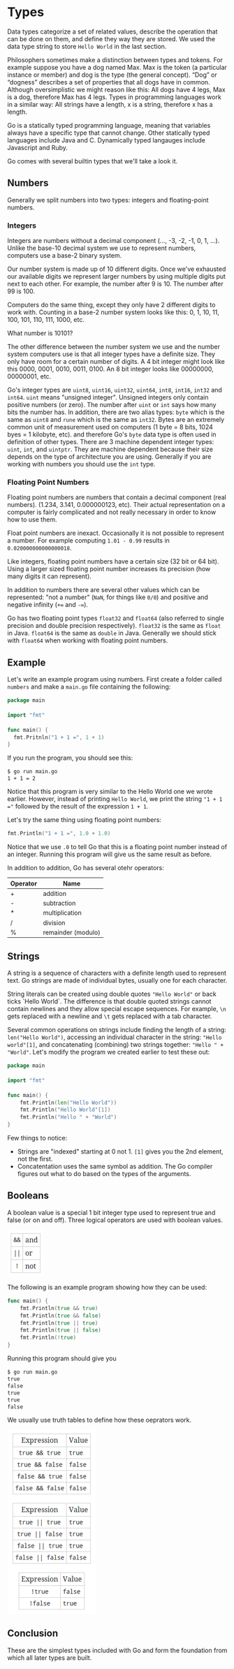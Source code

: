 # Types

Data types categorize a set of related values, describe the operation that can
be done on them, and define they way they are stored. We used the data type
string to store `Hello World` in the last section.

Philosophers sometimes make a distinction between types and tokens. For example
suppose you have a dog named Max. Max is the token (a particular instance or
member) and dog is the type (the general concept). “Dog” or “dogness” describes
a set of properties that all dogs have in common. Although oversimplistic we
might reason like this: All dogs have 4 legs, Max is a dog, therefore Max has 4
legs. Types in programming languages work in a similar way: All strings have a
length, x is a string, therefore x has a length.

Go is a statically typed programming language, meaning that variables always
have a specific type that cannot change. Other statically typed languages
include Java and C. Dynamically typed langauges include Javascript and Ruby.

Go comes with several builtin types that we'll take a look it.

## Numbers

Generally we split numbers into two types: integers and floating-point numbers.

### Integers

Integers are numbers without a decimal component (..., -3, -2, -1, 0, 1, ...).
Unlike the base-10 decimal system we use to represent numbers, computers use a
base-2 binary system.

Our number system is made up of 10 different digits. Once we've exhausted our
available digits we represent larger numbers by using multiple digits put next
to each other. For example, the number after 9 is 10. The number after 99 is
100.

Computers do the same thing, except they only have 2 different digits to work
with. Counting in a base-2 number system looks like this: 0, 1, 10, 11, 100,
101, 110, 111, 1000, etc.

What number is 10101?

The other difference between the number system we use and the number system
computers use is that all integer types have a definite size. They only have
room for a certain number of digits. A 4 bit integer might look like this 0000,
0001, 0010, 0011, 0100. An 8 bit integer looks like 00000000, 00000001, etc.

Go's integer types are `uint8`, `uint16`, `uint32`, `uint64`, `int8`, `int16`,
`int32` and `int64`. `uint` means "unsigned integer". Unsigned integers only
contain positive numbers (or zero). The number after `uint` or `int` says how
many bits the number has. In addition, there are two alias types: `byte` which
is the same as `uint8` and `rune` which is the same as `int32`. Bytes are an
extremely common unit of measurement used on computers (1 byte = 8 bits, 1024
byes = 1 kilobyte, etc). and therefore Go's `byte` data type is often used in
definition of other types. There are 3 machine dependent integer types: `uint`,
`int`, and `uintptr`. They are machine dependent because their size depends on
the type of architecture you are using. Generally if you are working with
numbers you should use the `int` type.

### Floating Point Numbers

Floating point numbers are numbers that contain a decimal component (real
numbers). (1.234, 3.141, 0.000000123, etc). Their actual representation on a
computer is fairly complicated and not really necessary in order to know how to
use them.

Float point numbers are inexact. Occasionally it is not possible to represent a
number. For example computing `1.01 - 0.99` results in `0.020000000000000018`.

Like integers, floating point numbers have a certain size (32 bit or 64 bit).
Using a larger sized floating point number increases its precision (how many
digits it can represent).

In addition to numbers there are several other values which can be represented:
"not a number" (`NaN`, for things like `0/0`) and positive and negative
infinity (`+∞` and `-∞`).

Go has two floating point types `float32` and `float64` (also referred to
single precision and double precision respectively). `float32` is the same as
`float` in Java. `float64` is the same as `double` in Java. Generally we should
stick with `float64` when working with floating point numbers.

## Example

Let's write an example program using numbers. First create a folder called
`numbers` and make a `main.go` file containing the following:

```go
package main

import "fmt"

func main() {
  fmt.Pritnln("1 + 1 =", 1 + 1)
}
```

If you run the program, you should see this:

    $ go run main.go
    1 + 1 = 2

Notice that this program is very similar to the Hello World one we wrote
earlier. However, instead of printing `Hello World`, we print the string
`"1 + 1 ="` followed by the result of the expression `1 + 1`.

Let's try the same thing using floating point numbers:

```go
fmt.Println("1 + 1 =", 1.0 + 1.0)
```

Notice that we use `.0` to tell Go that this is a floating point number instead
of an integer. Running this program will give us the same result as before.

In addition to addition, Go has several otehr operators:

| Operator | Name               |
| -------- | ------------------ |
| +        | addition           |
| -        | subtraction        |
| *        | multiplication     |
| /        | division           |
| %        | remainder (modulo) |

## Strings

A string is a sequence of characters with a definite length used to represent
text. Go strings are made of individual bytes, usually one for each character.

String literals can be created using double quotes `"Hello World"` or back
ticks \`Hello World\`. The difference is that double quoted strings cannot
contain newlines and they allow special escape sequences. For example, `\n`
gets replaced with a newline and `\t` gets replaced with a tab character.

Several common operations on strings include finding the length of a string:
`len("Hello World")`, accessing an individual character in the string: `"Hello
world"[1]`, and concatenating (combining) two strings together: `"Hello " +
"World"`. Let's modify the program we created earlier to test these out:

```go
package main

import "fmt"

func main() {
    fmt.Println(len("Hello World"))
    fmt.Println("Hello World"[1])
    fmt.Println("Hello " + "World")
}
```
Few things to notice:

* Strings are "indexed" starting at 0 not 1. `[1]` gives you the 2nd element,
  not the first.
* Concatentation uses the same symbol as addition. The Go compiler figures out
  what to do based on the types of the arguments.

## Booleans

A boolean value is a special 1 bit integer type used to represent true and
false (or on and off). Three logical operators are used with boolean values.

![Boolean Operators](boolean_operators.png)

The following is an example program showing how they can be used:

```go
func main() {
    fmt.Println(true && true)
    fmt.Println(true && false)
    fmt.Println(true || true)
    fmt.Println(true || false)
    fmt.Println(!true)
}
```

Running this program should give you

    $ go run main.go
    true
    false
    true
    true
    false

We usually use truth tables to define how these oeprators work.

![Truth Tables](truth_tables.png)

## Conclusion

These are the simplest types included with Go and form the foundation from
which all later types are built.
